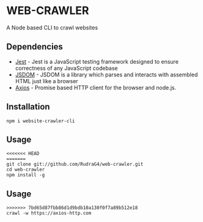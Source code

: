 # WEB-CRAWLER

A Node based CLI to crawl websites


## Dependencies
-   [Jest](https://jestjs.io) - Jest is a JavaScript testing framework designed to ensure correctness of any JavaScript codebase
-   [JSDOM](https://github.com/jsdom/jsdom) - JSDOM is a library which parses and interacts with assembled HTML just like a browser
-   [Axios](https://axios-http.com/) - Promise based HTTP client for the browser and node.js.


## Installation

```
npm i website-crawler-cli
```

## Usage

```
<<<<<<< HEAD
=======
git clone git://github.com/RudraG4/web-crawler.git 
cd web-crawler
npm install -g 
```

## Usage

```
>>>>>>> 7bd65d87fbb86d1d9bdb10a130f0f7a89b512e18
crawl -w https://axios-http.com
```